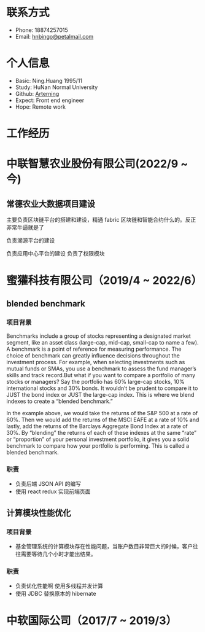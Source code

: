 # 联系方式

- Phone: 18874257015
- Email: hnbingo@petalmail.com

# 个人信息

- Basic: Ning.Huang 1995/11
- Study: HuNan Normal University
- Github: [Arterning](https://github.com/Arterning)
- Expect: Front end engineer
- Hope: Remote work

# 工作经历

# 中联智慧农业股份有限公司(2022/9 ~ 今)

## 常德农业大数据项目建设

主要负责区块链平台的搭建和建设，精通 fabric 区块链和智能合约什么的。反正非常牛逼就是了

负责溯源平台的建设

负责应用中心平台的建设 负责了权限模块

# 蜜獾科技有限公司（2019/4 ~ 2022/6）

## blended benchmark

### 项目背景

Benchmarks include a group of stocks representing a designated market segment, like an asset class (large-cap, mid-cap, small-cap to name a few). A benchmark is a point of reference for measuring performance. The choice of benchmark can greatly influence decisions throughout the investment process. For example, when selecting investments such as mutual funds or SMAs, you use a benchmark to assess the fund manager’s skills and track record.But what if you want to compare a portfolio of many stocks or managers? Say the portfolio has 60% large-cap stocks, 10% international stocks and 30% bonds. It wouldn’t be prudent to compare it to JUST the bond index or JUST the large-cap index. This is where we blend indexes to create a “blended benchmark.”

In the example above, we would take the returns of the S&P 500 at a rate of 60%. Then we would add the returns of the MSCI EAFE at a rate of 10% and lastly, add the returns of the Barclays Aggregate Bond Index at a rate of 30%. By “blending” the returns of each of these indexes at the same “rate” or “proportion” of your personal investment portfolio, it gives you a solid benchmark to compare how your portfolio is performing. This is called a blended benchmark.

### 职责

- 负责后端 JSON API 的编写
- 使用 react redux 实现前端页面

## 计算模块性能优化

### 项目背景

- 基金管理系统的计算模块存在性能问题，当账户数目非常巨大的时候，客户往往需要等待几个小时才能出结果。

### 职责

- 负责优化性能啊 使用多线程并发计算
- 使用 JDBC 替换原本的 hibernate

# 中软国际公司（2017/7 ~ 2019/3）
